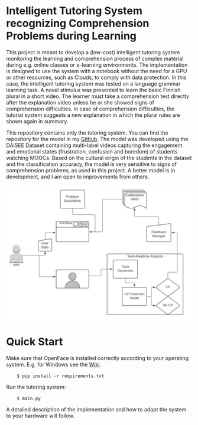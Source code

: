 # Intelligent Tutoring System recognizing Comprehension Problems during Learning
This project is meant to develop a (low-cost) intelligent tutoring system monitoring the learning and comprehension 
process of complex material during e.g. online classes or e-learning environments. The implementation is designed to use
 the system with a notebook without the need for a GPU or other resources, such as Clouds, to comply with data protection.
In this case, the intelligent tutoring system was tested on a language grammar learning task. A novel stimulus was 
presented to learn the basic Finnish plural in a short video. The learner must take a comprehension test directly after 
the explanation video unless he or she showed signs of comprehension difficulties. in case of comprehension difficulties,
 the tutorial system suggests a new explanation in which the plural rules are shown again in summary.
 
This repository contains only the tutoring system. You can find the repository for the model in my [Github](https://github.com/maskaljunas/ComprehensionProblems_DAiSEE). 
The model was developed using the DAiSEE Dataset containing multi-label videos capturing the engagement and emotional states
(frustration, confusion and boredom) of students watching MOOCs. Based on the cultural origin of the students in the 
dataset and the classification accuracy, the model is very sensitive to signs of comprehension problems, as used in this 
project. A better model is in development, and I am open to improvements from others.


![archi](fig/Architecture.PNG)

# Quick Start
Make sure that OpenFace is installed correctly according to your operating system. E.g. for Windows see the [Wiki](https://github.com/TadasBaltrusaitis/OpenFace/wiki/Windows-Installation).

        $ pip install -r requirements.txt
        
        
 Run the tutoring system:
 
        $ main.py


A detailed description of the implementation and how to adapt the system to your hardware will follow.

